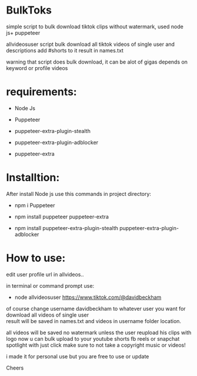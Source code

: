 # BulkToks
simple script to bulk download tiktok clips without watermark, used node js+ puppeteer

allvideosuser script bulk download all tiktok videos of single user and descriptions add #shorts to it result in names.txt

warning that script does bulk download, it can be alot of gigas depends on keyword or profile videos 

# requirements:
+ Node Js
+ Puppeteer 

+ puppeteer-extra-plugin-stealth
+ puppeteer-extra-plugin-adblocker
+ puppeteer-extra
# Installtion:
After install Node js use this commands in project directory:

+ npm i Puppeteer

+ npm install puppeteer puppeteer-extra

+ npm install puppeteer-extra-plugin-stealth puppeteer-extra-plugin-adblocker

# How to use:
edit user profile url in allvideos..

in terminal or command prompt use:

+ node allvideosuser https://www.tiktok.com/@davidbeckham

of course change username davidbeckham to whatever user you want
for download all videos of single user    
result will be saved in names.txt and videos in username folder location.

all videos will be saved no watermark unless the user reupload his clips with logo
now u can bulk upload to your youtube shorts fb reels or snapchat spotlight with just click make sure to not take a copyright music or videos!


i made it for personal use but you are free to use or update

Cheers
